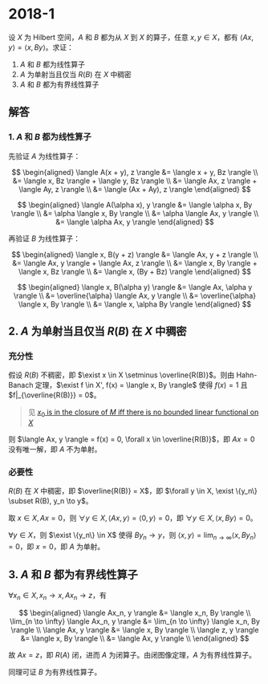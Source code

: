 # 2018-1

设 $X$ 为 Hilbert 空间，$A$ 和 $B$ 都为从 $X$ 到 $X$ 的算子，任意 $x, y \in X$，都有 $\langle Ax, y \rangle = \langle x, By \rangle$。求证：

1. $A$ 和 $B$ 都为线性算子
2. $A$ 为单射当且仅当 $R(B)$ 在 $X$ 中稠密
3. $A$ 和 $B$ 都为有界线性算子

## 解答

### 1. $A$ 和 $B$ 都为线性算子

先验证 $A$ 为线性算子：

$$
\begin{aligned}
\langle A(x + y), z \rangle &= \langle x + y, Bz \rangle \\
&= \langle x, Bz \rangle + \langle y, Bz \rangle \\
&= \langle Ax, z \rangle + \langle Ay, z \rangle \\
&= \langle (Ax + Ay), z \rangle
\end{aligned}
$$

$$
\begin{aligned}
\langle A(\alpha x), y \rangle &= \langle \alpha x, By \rangle \\
&= \alpha \langle x, By \rangle \\
&= \alpha \langle Ax, y \rangle \\
&= \langle \alpha Ax, y \rangle
\end{aligned}
$$

再验证 $B$ 为线性算子：

$$
\begin{aligned}
\langle x, B(y + z) \rangle &= \langle Ax, y + z \rangle \\
&= \langle Ax, y \rangle + \langle Ax, z \rangle \\
&= \langle x, By \rangle + \langle x, Bz \rangle \\
&= \langle x, (By + Bz) \rangle
\end{aligned}
$$

$$
\begin{aligned}
\langle x, B(\alpha y) \rangle &= \langle Ax, \alpha y \rangle \\
&= \overline{\alpha} \langle Ax, y \rangle \\
&= \overline{\alpha} \langle x, By \rangle \\
&= \langle x, \alpha By \rangle
\end{aligned}
$$

## 2. $A$ 为单射当且仅当 $R(B)$ 在 $X$ 中稠密

### 充分性

假设 $R(B)$ 不稠密，即 $\exist x \in X \setminus \overline{R(B)}$。则由 Hahn-Banach 定理，$\exist f \in X', f(x) = \langle x, By \rangle$ 使得 $f(x) = 1$ 且 $f|_{\overline{R(B)}} = 0$。

> 见 [$x_0$ is in the closure of $M$ iff there is no bounded linear functional on $X$](https://math.stackexchange.com/a/4108879/1111443)

则 $\langle Ax, y \rangle = f(x) = 0, \forall x \in \overline{R(B)}$，即 $Ax = 0$ 没有唯一解，即 $A$ 不为单射。

### 必要性

$R(B)$ 在 $X$ 中稠密，即 $\overline{R(B)} = X$，即 $\forall y \in X, \exist \{y_n\} \subset R(B), y_n \to y$。

取 $x \in X, Ax = 0$，则 $\forall y \in X, \langle Ax, y \rangle = \langle 0, y \rangle = 0$，即 $\forall y \in X, \langle x, By \rangle = 0$。

$\forall y \in X$，则 $\exist \{y_n\} \in X$ 使得 $By_n \to y$，则 $\langle x, y \rangle = \lim_{n \to \infty} \langle x, By_n \rangle = 0$，即 $x = 0$，即 $A$ 为单射。

## 3. $A$ 和 $B$ 都为有界线性算子

$\forall x_n \in X, x_n \to x, Ax_n \to z$，有

$$
\begin{aligned}
\langle Ax_n, y \rangle &= \langle x_n, By \rangle \\
\lim_{n \to \infty} \langle Ax_n, y \rangle &= \lim_{n \to \infty} \langle x_n, By \rangle \\
\langle Ax, y \rangle &= \langle x, By \rangle \\
\langle z, y \rangle &= \langle x, By \rangle \\
&= \langle Ax, y \rangle \\
\end{aligned}
$$

故 $Ax = z$，即 $R(A)$ 闭，进而 $A$ 为闭算子。由闭图像定理，$A$ 为有界线性算子。

同理可证 $B$ 为有界线性算子。
